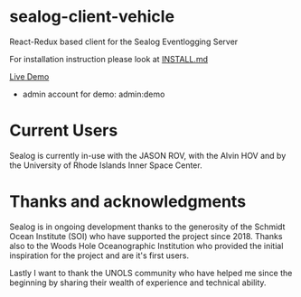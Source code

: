 # sealog-client-vehicle
React-Redux based client for the Sealog Eventlogging Server

For installation instruction please look at [INSTALL.md](./INSTALL.md)

[Live Demo](https://sealog-vehicle.oceandatarat.org)

- admin account for demo: admin:demo

# Current Users
Sealog is currently in-use with the JASON ROV, with the Alvin HOV and by the University of Rhode Islands Inner Space Center.

# Thanks and acknowledgments
Sealog is in ongoing development thanks to the generosity of the Schmidt Ocean Institute (SOI) who have supported the project since 2018. Thanks also to the Woods Hole Oceanographic Institution who provided the initial inspiration for the project and are it's first users.

Lastly I want to thank the UNOLS community who have helped me since the beginning by sharing their wealth of experience and technical ability.
